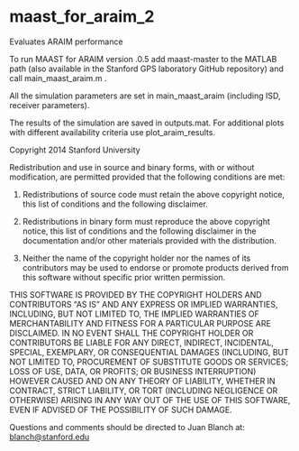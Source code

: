 # maast_for_araim_2
Evaluates ARAIM performance

To run MAAST for ARAIM version .0.5  add maast-master to the MATLAB path (also available in the Stanford GPS laboratory GitHub repository) and call main_maast_araim.m .

All the simulation parameters are set in main_maast_araim (including ISD, receiver parameters).

The results of the simulation are saved in outputs.mat.  For additional plots with different availability criteria use plot_araim_results.


Copyright 2014 Stanford University

Redistribution and use in source and binary forms, with or without modification, are permitted provided that the following conditions are met:

1. Redistributions of source code must retain the above copyright notice, this list of conditions and the following disclaimer.

2. Redistributions in binary form must reproduce the above copyright notice, this list of conditions and the following disclaimer in the documentation and/or other materials provided with the distribution.

3. Neither the name of the copyright holder nor the names of its contributors may be used to endorse or promote products derived from this software without specific prior written permission.

THIS SOFTWARE IS PROVIDED BY THE COPYRIGHT HOLDERS AND CONTRIBUTORS “AS IS” AND ANY EXPRESS OR IMPLIED WARRANTIES, INCLUDING, BUT NOT LIMITED TO, THE IMPLIED WARRANTIES OF MERCHANTABILITY AND FITNESS FOR A PARTICULAR PURPOSE ARE DISCLAIMED. IN NO EVENT SHALL THE COPYRIGHT HOLDER OR CONTRIBUTORS BE LIABLE FOR ANY DIRECT, INDIRECT, INCIDENTAL, SPECIAL, EXEMPLARY, OR CONSEQUENTIAL DAMAGES (INCLUDING, BUT NOT LIMITED TO, PROCUREMENT OF SUBSTITUTE GOODS OR SERVICES; LOSS OF USE, DATA, OR PROFITS; OR BUSINESS INTERRUPTION) HOWEVER CAUSED AND ON ANY THEORY OF LIABILITY, WHETHER IN CONTRACT, STRICT LIABILITY, OR TORT (INCLUDING NEGLIGENCE OR OTHERWISE) ARISING IN ANY WAY OUT OF THE USE OF THIS SOFTWARE, EVEN IF ADVISED OF THE POSSIBILITY OF SUCH DAMAGE.

Questions and comments should be directed to Juan Blanch at:
blanch@stanford.edu 
